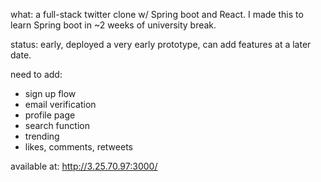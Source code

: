 what: a full-stack twitter clone w/ Spring boot and React. I made this to learn Spring boot in ~2 weeks of university break.

status: early, deployed a very early prototype, can add features at a later date.

need to add:
- sign up flow
- email verification
- profile page
- search function
- trending
- likes, comments, retweets
  
available at: http://3.25.70.97:3000/
